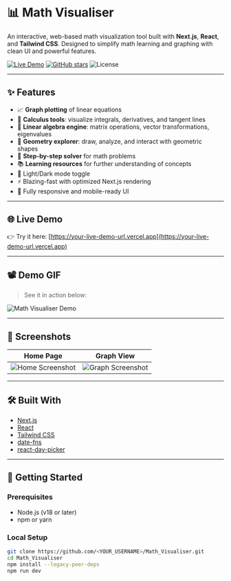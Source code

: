 # 📊 Math Visualiser

An interactive, web-based math visualization tool built with **Next.js**, **React**, and **Tailwind CSS**. Designed to simplify math learning and graphing with clean UI and powerful features.

[![Live Demo](https://img.shields.io/badge/Live-Demo-00d26a?logo=vercel&logoColor=white)](https://your-live-demo-url.vercel.app)
[![GitHub stars](https://img.shields.io/github/stars/<YOUR_USERNAME>/Math_Visualiser?style=social)](https://github.com/<YOUR_USERNAME>/Math_Visualiser/stargazers)
![License](https://img.shields.io/github/license/<YOUR_USERNAME>/Math_Visualiser)

---

## ✨ Features

- 📈 **Graph plotting** of linear equations  
- 🧮 **Calculus tools**: visualize integrals, derivatives, and tangent lines  
- 🔢 **Linear algebra engine**: matrix operations, vector transformations, eigenvalues  
- 📐 **Geometry explorer**: draw, analyze, and interact with geometric shapes  
- 🧠 **Step-by-step solver** for math problems  
- 📚 **Learning resources** for further understanding of concepts  
- 🌙 Light/Dark mode toggle  
- ⚡ Blazing-fast with optimized Next.js rendering  
- 📱 Fully responsive and mobile-ready UI  

---

## 🌐 Live Demo

👉 Try it here: [https://your-live-demo-url.vercel.app](https://your-live-demo-url.vercel.app)

---

## 📽️ Demo GIF

> See it in action below:

![Math Visualiser Demo](docs/demo.gif)

---

## 📸 Screenshots

| Home Page | Graph View |
|-----------|------------|
| ![Home Screenshot](docs/screenshot-home.png) | ![Graph Screenshot](docs/screenshot-graph.png) |

---

## 🛠️ Built With

- [Next.js](https://nextjs.org/)
- [React](https://reactjs.org/)
- [Tailwind CSS](https://tailwindcss.com/)
- [date-fns](https://date-fns.org/)
- [react-day-picker](https://react-day-picker.js.org/)

---

## 🚀 Getting Started

### Prerequisites

- Node.js (v18 or later)
- npm or yarn

### Local Setup

```bash
git clone https://github.com/<YOUR_USERNAME>/Math_Visualiser.git
cd Math_Visualiser
npm install --legacy-peer-deps
npm run dev
